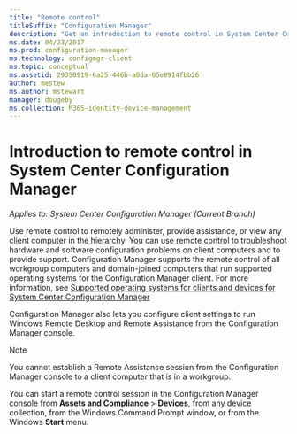 ```yaml
---
title: "Remote control"
titleSuffix: "Configuration Manager"
description: "Get an introduction to remote control in System Center Configuration Manager."
ms.date: 04/23/2017
ms.prod: configuration-manager
ms.technology: configmgr-client
ms.topic: conceptual
ms.assetid: 29350919-6a25-446b-a0da-05e8914fbb26
author: mestew
ms.author: mstewart
manager: dougeby
ms.collection: M365-identity-device-management
---
```

# Introduction to remote control in System Center Configuration Manager

*Applies to: System Center Configuration Manager (Current Branch)*

Use remote control to remotely administer, provide assistance, or view any client computer in the hierarchy. You can use remote control to troubleshoot hardware and software configuration problems on client computers and to provide support. Configuration Manager supports the remote control of all workgroup computers and domain-joined computers that run supported operating systems for the Configuration Manager client. For more information, see [Supported operating systems for clients and devices for System Center Configuration Manager](../../../../core/plan-design/configs/supported-operating-systems-for-clients-and-devices.md)

Configuration Manager also lets you configure client settings to run Windows Remote Desktop and Remote Assistance from the Configuration Manager console.  

> [!NOTE]  
>  You cannot establish a Remote Assistance session from the Configuration Manager console to a client computer that is in a workgroup. 

 You can start a remote control session in the Configuration Manager console from **Assets and Compliance** > **Devices**, from any device collection, from the Windows Command Prompt window, or from the Windows **Start** menu.  
